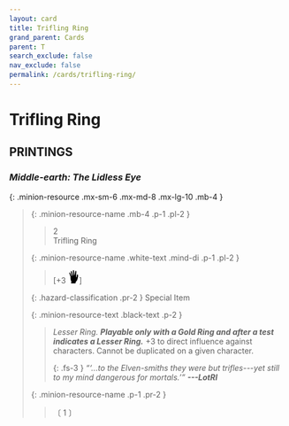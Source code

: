 ```yaml
---
layout: card
title: Trifling Ring
grand_parent: Cards
parent: T
search_exclude: false
nav_exclude: false
permalink: /cards/trifling-ring/
---
```


# Trifling Ring


## PRINTINGS


### _Middle-earth: The Lidless Eye_

{: .minion-resource .mx-sm-6 .mx-md-8 .mx-lg-10 .mb-4 }
> {: .minion-resource-name .mb-4 .p-1 .pl-2 }
> > <div class="hazard-mp">2</div>
> > <div class="card-name">Trifling Ring</div>
>
> {: .minion-resource-name .white-text .mind-di .p-1 .pl-2 }
> > [+3 ![](/assets/images/di.svg)]
>
> {: .hazard-classification .pr-2 }
> Special Item
>
> {: .minion-resource-text .black-text .p-2 }
> > _Lesser Ring._ ***Playable only with a Gold Ring and after a test indicates a Lesser Ring.*** +3 to direct influence against characters. Cannot be duplicated on a given character. 
> > 
> > {: .fs-3 } 
> > _“‘...to the Elven-smiths they were but trifles---yet still to my mind dangerous for mortals.’”_ ***---&#65279;LotRI*** 
> 
> {: .minion-resource-name .p-1 .pr-2 }
> > <div class="card-shield"></div>
> > <div class="card-corruption-white">〔 1 〕</div>
